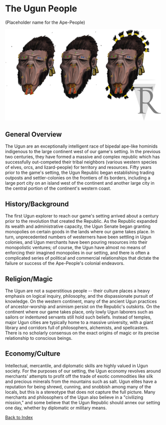 # The Ugun People
(Placeholder name for the Ape-People)

![Image](/images/imga-concept-art.png)

## General Overview
The Ugun are an exceptionally intelligent race of bipedal ape-like
hominids indigenous to the large continent west of our game's
setting. In the previous two centuries, they have formed a massive
and complex republic which has successfully out-competed their
tribal neighbors (various western species of elves, orcs, and
lizard-people) for territory and resources. Fifty years prior to
the game's setting, the Ugun Republic began establishing trading
outposts and settler-colonies on the frontiers of its borders,
including a large port city on an island west of the continent and
another large city in the central portion of the continent's
western coast.

## History/Background
The first Ugun explorer to reach our game's setting arrived about a
century prior to the revolution that created the Republic. As the
Republic expanded its wealth and administrative capacity, the Ugun
Senate began granting monopolies on certain goods in the lands
where our game takes place. In turn, unprecedented numbers of
westerners have been settling in Ugun colonies, and Ugun merchants
have been pouring resources into their monopolistic ventures; of
course, the Ugun have almost no means of enforcing their imagined
monopolies in our setting, and there is often a complicated series
of political and commercial relationships that dictate the failure
or success of the Ape-People's colonial endeavors.

## Religion/Magic
The Ugun are not a superstitious people -- their culture places a
heavy emphasis on logical inquiry, philosophy, and the
dispassionate pursuit of knowledge. On the western continent, many
of the ancient Ugun practices of ancestor-worship and animism
persist on the Republic's outskirts. On the continent where our
game takes place, only lowly Ugun laborers such as sailors or
indentured servants still hold such beliefs. Instead of temples,
major Ugun cities are typically home to a massive university, with
a giant library and corridors full of philosophers, alchemists, and
spellcasters. There is no scholarly consensus on the exact origins
of magic or its precise relationship to conscious beings.

## Economy/Culture
Intellectual, mercantile, and diplomatic skills are highly valued
in Ugun society. For the purposes of our setting, the Ugun economy
revolves around merchants' attempts to profit off the trade of
exotic commodities like silk and precious minerals from the
mountains such as salt. Ugun elites have a reputation for being
shrewd, cunning, and snobbish among many of the locals, but this is
a stereotype that does not capture the full picture. Many merchants
and philosophers of the Ugun also believe in a "civilizing
mission," and some believe that the Ugun Republic should annex our
setting one day, whether by diplomatic or military means.

[Back to Index](README.md)
